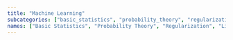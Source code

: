 ```yaml
---
title: "Machine Learning"
subcategories: ["basic_statistics", "probability_theory", "regularization", "linear_algebra", "parametric_regression", "nonparametric_regression", "classification", "unsupervised_learning", "bayesian_inference", "time_series", "nlp", "spacy", "deep_learning", "cnn", "rnn"]
names: ["Basic Statistics", "Probability Theory", "Regularization", "Linear Algebra", "Parametric Regression", "Nonparametric Regression", "Classification", "Unsupervised Learning", "Bayesian Inference", "Time Series Analysis", "NLP", "spaCy", "Deep Learning", "CNN", "RNN"]
---
```

